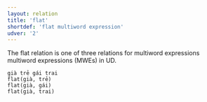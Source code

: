 ```yaml
---
layout: relation
title: 'flat'
shortdef: 'flat multiword expression'
udver: '2'
---
```


The flat relation is one of three relations for multiword expressions multiword expressions (MWEs) in UD.

~~~ sdparse
già trẻ gái trai
flat(già, trẻ)
flat(già, gái)
flat(già, trai)
~~~

<!-- Interlanguage links updated Út 9. května 2023, 20:04:16 CEST -->
